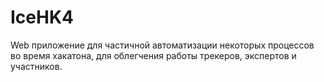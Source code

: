 # IceHK4
Web приложение для частичной автоматизации некоторых процессов во время хакатона, для облегчения работы трекеров, экспертов и участников.
